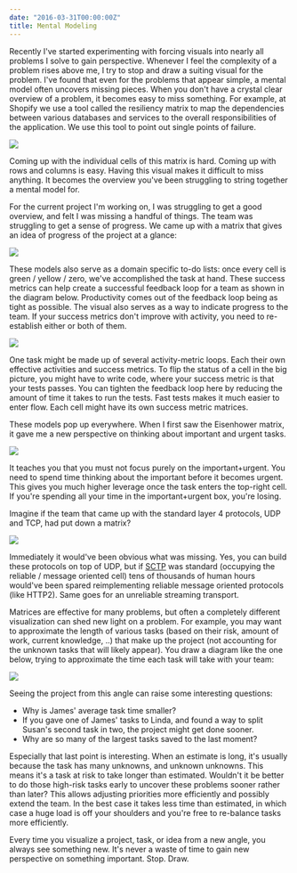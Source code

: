 ```yaml
---
date: "2016-03-31T00:00:00Z"
title: Mental Modeling
---
```


Recently I've started experimenting with forcing visuals into nearly all
problems I solve to gain perspective. Whenever I feel the complexity of a
problem rises above me, I try to stop and draw a suiting visual for the problem.
I've found that even for the problems that appear simple, a mental model often
uncovers missing pieces.  When you don't have a crystal clear overview of a
problem, it becomes easy to miss something. For example, at Shopify we use a
tool called the resiliency matrix to map the dependencies between various
databases and services to the overall responsibilities of the application. We
use this tool to point out single points of failure.

![](https://cdn.shopify.com/s/files/1/0070/7032/files/Screen_Shot_2015-01-28_at_2.25.15_PM_grande.png?8567)

Coming up with the individual cells of this matrix is hard. Coming up with rows
and columns is easy. Having this visual makes it difficult to miss anything. It
becomes the overview you've been struggling to string together a mental model
for.

For the current project I'm working on, I was struggling to get a good overview,
and felt I was missing a handful of things. The team was struggling to get a
sense of progress. We came up with a matrix that gives an idea of progress of
the project at a glance:

![](https://i.imgur.com/vp34T1y.png)

These models also serve as a domain specific to-do lists: once every cell is
green / yellow / zero, we've accomplished the task at hand. These success
metrics can help create a successful feedback loop for a team as shown in the
diagram below. Productivity comes out of the feedback loop being as tight as
possible. The visual also serves as a way to indicate progress to the team.  If
your success metrics don't improve with activity, you need to re-establish
either or both of them.

![](https://docs.google.com/drawings/d/1BVdLUyoOKzmGauvVNfn5pPcKzgu1JoABzjoWEinTdKM/pub?w=1440&amp;h=1080)

One task might be made up of several activity-metric loops. Each their own
effective activities and success metrics. To flip the status of a cell in the
big picture, you might have to write code, where your success metric is that
your tests passes. You can tighten the feedback loop here by reducing the amount
of time it takes to run the tests. Fast tests makes it much easier to enter
flow. Each cell might have its own success metric matrices.

These models pop up everywhere. When I first saw the Eisenhower matrix, it gave
me a new perspective on thinking about important and urgent tasks.

![](https://pbs.twimg.com/media/B0trcSgCQAEGnss.png)

It teaches you that you must not focus purely on the important+urgent. You need
to spend time thinking about the important before it becomes urgent.  This gives
you much higher leverage once the task enters the top-right cell. If you're
spending all your time in the important+urgent box, you're losing.

Imagine if the team that came up with the standard layer 4 protocols, UDP and
TCP, had put down a matrix?

![](https://i.imgur.com/LH7ouea.png)

Immediately it would've been obvious what was missing. Yes, you can build these
protocols on top of UDP, but if
[SCTP](https://en.wikipedia.org/wiki/Stream_Control_Transmission_Protocol) was
standard (occupying the reliable / message oriented cell) tens of thousands of
human hours would've been spared reimplementing reliable message oriented
protocols (like HTTP2). Same goes for an unreliable streaming transport.

Matrices are effective for many problems, but often a completely different
visualization can shed new light on a problem. For example, you may want to
approximate the length of various tasks (based on their risk, amount of work,
current knowledge, ..) that make up the project (not accounting for the unknown
tasks that will likely appear). You draw a diagram like the one below, trying to
approximate the time each task will take with your team:

![](https://docs.google.com/drawings/d/1NKG4GvbI4gadNvE4pvoQcC6dndyYH1hYHEuUJ91HWTo/pub?w=1440&amp;h=1080)

Seeing the project from this angle can raise some interesting questions:

* Why is James' average task time smaller?
* If you gave one of James' tasks to Linda, and found a way to split Susan's
  second task in two, the project might get done sooner.
* Why are so many of the largest tasks saved to the last moment?

Especially that last point is interesting. When an estimate is long, it's
usually because the task has many unknowns, and unknown unknowns. This means
it's a task at risk to take longer than estimated. Wouldn't it be better to do
those high-risk tasks early to uncover these problems sooner rather than later?
This allows adjusting priorities more efficiently and possibly extend the team.
In the best case it takes less time than estimated, in which case a huge load is
off your shoulders and you're free to re-balance tasks more efficiently.

Every time you visualize a project, task, or idea from a new angle, you always
see something new. It's never a waste of time to gain new perspective on
something important. Stop. Draw.
